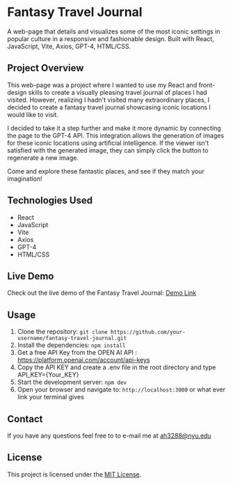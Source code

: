 # Fantasy Travel Journal

A web-page that details and visualizes some of the most iconic settings in popular culture in a responsive and fashionable design. Built with React, JavaScript, Vite, Axios, GPT-4, HTML/CSS.

## Project Overview

This web-page was a project where I wanted to use my React and front-design skills to create a visually pleasing travel journal of places I had visited. However, realizing I hadn't visited many extraordinary places, I decided to create a fantasy travel journal showcasing iconic locations I would like to visit.

I decided to take it a step further and make it more dynamic by connecting the page to the GPT-4 API. This integration allows the generation of images for these iconic locations using artificial intelligence. If the viewer isn't satisfied with the generated image, they can simply click the button to regenerate a new image.

Come and explore these fantastic places, and see if they match your imagination!

## Technologies Used

- React
- JavaScript
- Vite
- Axios
- GPT-4
- HTML/CSS

## Live Demo

Check out the live demo of the Fantasy Travel Journal: [Demo Link](https://fantasy-travel-journal.netlify.app/)

## Usage

1. Clone the repository: `git clone https://github.com/your-username/fantasy-travel-journal.git`
2. Install the dependencies: `npm install`
3. Get a free API Key from the OPEN AI API : https://platform.openai.com/account/api-keys
4. Copy the API KEY and create a .env file in the root directory and type API_KEY={Your_KEY}
3. Start the development server: `npm dev`
4. Open your browser and navigate to: `http://localhost:3000` or what ever link your terminal gives

## Contact

If you have any questions feel free to to e-mail me at ah3288@nyu.edu

## License

This project is licensed under the [MIT License](LICENSE).